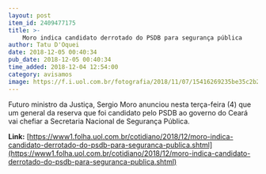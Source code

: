 ```yaml
---
layout: post
item_id: 2409477175
title: >-
    Moro indica candidato derrotado do PSDB para segurança pública
author: Tatu D'Oquei
date: 2018-12-05 00:40:34
pub_date: 2018-12-05 00:40:34
time_added: 2018-12-04 12:54:00
category: avisamos
image: https://f.i.uol.com.br/fotografia/2018/11/07/15416269235be35c2b29abd_1541626923_3x2_rt.jpg
---
```


Futuro ministro da Justiça, Sergio Moro anunciou nesta terça-feira (4) que um general da reserva que foi candidato pelo PSDB ao governo do Ceará vai chefiar a Secretaria Nacional de Segurança Pública.

**Link:** [https://www1.folha.uol.com.br/cotidiano/2018/12/moro-indica-candidato-derrotado-do-psdb-para-seguranca-publica.shtml](https://www1.folha.uol.com.br/cotidiano/2018/12/moro-indica-candidato-derrotado-do-psdb-para-seguranca-publica.shtml)

